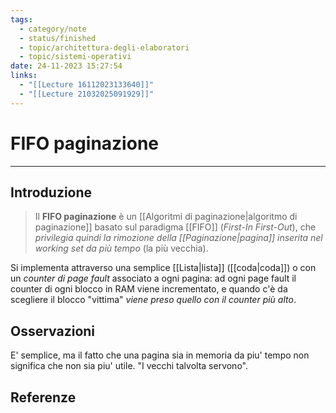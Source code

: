 ```yaml
---
tags:
  - category/note
  - status/finished
  - topic/architettura-degli-elaboratori
  - topic/sistemi-operativi
date: 24-11-2023 15:27:54
links:
  - "[[Lecture 16112023133640]]"
  - "[[Lecture 21032025091929]]"
---
```

# FIFO paginazione
---
## Introduzione
> Il **FIFO paginazione** è un [[Algoritmi di paginazione|algoritmo di paginazione]] basato sul paradigma [[FIFO]] (_First-In First-Out_), che _privilegia quindi la rimozione della [[Paginazione|pagina]] inserita nel working set da più tempo_ (la più vecchia).

Si implementa attraverso una semplice [[Lista|lista]] ([[coda|coda]]) o con un _counter di page fault_ associato a ogni pagina: ad ogni page fault il counter di ogni blocco in RAM viene incrementato, e quando c'è da scegliere il blocco "vittima" _viene preso quello con il counter più alto_.

## Osservazioni
E' semplice, ma il fatto che una pagina sia in memoria da piu' tempo non significa che non sia piu' utile. "I vecchi talvolta servono".

## Referenze